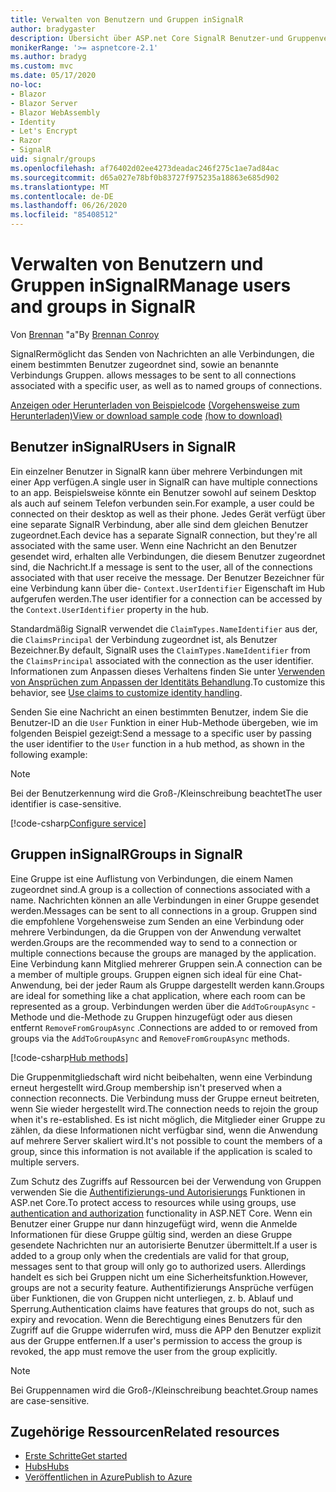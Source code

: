 ```yaml
---
title: Verwalten von Benutzern und Gruppen inSignalR
author: bradygaster
description: Übersicht über ASP.net Core SignalR Benutzer-und Gruppenverwaltung.
monikerRange: '>= aspnetcore-2.1'
ms.author: bradyg
ms.custom: mvc
ms.date: 05/17/2020
no-loc:
- Blazor
- Blazor Server
- Blazor WebAssembly
- Identity
- Let's Encrypt
- Razor
- SignalR
uid: signalr/groups
ms.openlocfilehash: af76402d02ee4273deadac246f275c1ae7ad84ac
ms.sourcegitcommit: d65a027e78bf0b83727f975235a18863e685d902
ms.translationtype: MT
ms.contentlocale: de-DE
ms.lasthandoff: 06/26/2020
ms.locfileid: "85408512"
---
```

# <a name="manage-users-and-groups-in-signalr"></a><span data-ttu-id="c27ff-103">Verwalten von Benutzern und Gruppen inSignalR</span><span class="sxs-lookup"><span data-stu-id="c27ff-103">Manage users and groups in SignalR</span></span>

<span data-ttu-id="c27ff-104">Von [Brennan](https://github.com/BrennanConroy) "a"</span><span class="sxs-lookup"><span data-stu-id="c27ff-104">By [Brennan Conroy](https://github.com/BrennanConroy)</span></span>

SignalR<span data-ttu-id="c27ff-105">ermöglicht das Senden von Nachrichten an alle Verbindungen, die einem bestimmten Benutzer zugeordnet sind, sowie an benannte Verbindungs Gruppen.</span><span class="sxs-lookup"><span data-stu-id="c27ff-105"> allows messages to be sent to all connections associated with a specific user, as well as to named groups of connections.</span></span>

<span data-ttu-id="c27ff-106">[Anzeigen oder Herunterladen von Beispielcode](https://github.com/dotnet/AspNetCore.Docs/tree/master/aspnetcore/signalr/groups/sample/) [(Vorgehensweise zum Herunterladen)](xref:index#how-to-download-a-sample)</span><span class="sxs-lookup"><span data-stu-id="c27ff-106">[View or download sample code](https://github.com/dotnet/AspNetCore.Docs/tree/master/aspnetcore/signalr/groups/sample/) [(how to download)](xref:index#how-to-download-a-sample)</span></span>

## <a name="users-in-signalr"></a><span data-ttu-id="c27ff-107">Benutzer inSignalR</span><span class="sxs-lookup"><span data-stu-id="c27ff-107">Users in SignalR</span></span>

<span data-ttu-id="c27ff-108">Ein einzelner Benutzer in SignalR kann über mehrere Verbindungen mit einer App verfügen.</span><span class="sxs-lookup"><span data-stu-id="c27ff-108">A single user in SignalR can have multiple connections to an app.</span></span> <span data-ttu-id="c27ff-109">Beispielsweise könnte ein Benutzer sowohl auf seinem Desktop als auch auf seinem Telefon verbunden sein.</span><span class="sxs-lookup"><span data-stu-id="c27ff-109">For example, a user could be connected on their desktop as well as their phone.</span></span> <span data-ttu-id="c27ff-110">Jedes Gerät verfügt über eine separate SignalR Verbindung, aber alle sind dem gleichen Benutzer zugeordnet.</span><span class="sxs-lookup"><span data-stu-id="c27ff-110">Each device has a separate SignalR connection, but they're all associated with the same user.</span></span> <span data-ttu-id="c27ff-111">Wenn eine Nachricht an den Benutzer gesendet wird, erhalten alle Verbindungen, die diesem Benutzer zugeordnet sind, die Nachricht.</span><span class="sxs-lookup"><span data-stu-id="c27ff-111">If a message is sent to the user, all of the connections associated with that user receive the message.</span></span> <span data-ttu-id="c27ff-112">Der Benutzer Bezeichner für eine Verbindung kann über die- `Context.UserIdentifier` Eigenschaft im Hub aufgerufen werden.</span><span class="sxs-lookup"><span data-stu-id="c27ff-112">The user identifier for a connection can be accessed by the `Context.UserIdentifier` property in the hub.</span></span>

<span data-ttu-id="c27ff-113">Standardmäßig SignalR verwendet die `ClaimTypes.NameIdentifier` aus der, die `ClaimsPrincipal` der Verbindung zugeordnet ist, als Benutzer Bezeichner.</span><span class="sxs-lookup"><span data-stu-id="c27ff-113">By default, SignalR uses the `ClaimTypes.NameIdentifier` from the `ClaimsPrincipal` associated with the connection as the user identifier.</span></span> <span data-ttu-id="c27ff-114">Informationen zum Anpassen dieses Verhaltens finden Sie unter [Verwenden von Ansprüchen zum Anpassen der Identitäts Behandlung](xref:signalr/authn-and-authz#use-claims-to-customize-identity-handling).</span><span class="sxs-lookup"><span data-stu-id="c27ff-114">To customize this behavior, see [Use claims to customize identity handling](xref:signalr/authn-and-authz#use-claims-to-customize-identity-handling).</span></span>

<span data-ttu-id="c27ff-115">Senden Sie eine Nachricht an einen bestimmten Benutzer, indem Sie die Benutzer-ID an die `User` Funktion in einer Hub-Methode übergeben, wie im folgenden Beispiel gezeigt:</span><span class="sxs-lookup"><span data-stu-id="c27ff-115">Send a message to a specific user by passing the user identifier to the `User` function in a hub method, as shown in the following example:</span></span>

> [!NOTE]
> <span data-ttu-id="c27ff-116">Bei der Benutzerkennung wird die Groß-/Kleinschreibung beachtet</span><span class="sxs-lookup"><span data-stu-id="c27ff-116">The user identifier is case-sensitive.</span></span>

[!code-csharp[Configure service](groups/sample/Hubs/ChatHub.cs?range=29-32)]

## <a name="groups-in-signalr"></a><span data-ttu-id="c27ff-117">Gruppen inSignalR</span><span class="sxs-lookup"><span data-stu-id="c27ff-117">Groups in SignalR</span></span>

<span data-ttu-id="c27ff-118">Eine Gruppe ist eine Auflistung von Verbindungen, die einem Namen zugeordnet sind.</span><span class="sxs-lookup"><span data-stu-id="c27ff-118">A group is a collection of connections associated with a name.</span></span> <span data-ttu-id="c27ff-119">Nachrichten können an alle Verbindungen in einer Gruppe gesendet werden.</span><span class="sxs-lookup"><span data-stu-id="c27ff-119">Messages can be sent to all connections in a group.</span></span> <span data-ttu-id="c27ff-120">Gruppen sind die empfohlene Vorgehensweise zum Senden an eine Verbindung oder mehrere Verbindungen, da die Gruppen von der Anwendung verwaltet werden.</span><span class="sxs-lookup"><span data-stu-id="c27ff-120">Groups are the recommended way to send to a connection or multiple connections because the groups are managed by the application.</span></span> <span data-ttu-id="c27ff-121">Eine Verbindung kann Mitglied mehrerer Gruppen sein.</span><span class="sxs-lookup"><span data-stu-id="c27ff-121">A connection can be a member of multiple groups.</span></span> <span data-ttu-id="c27ff-122">Gruppen eignen sich ideal für eine Chat-Anwendung, bei der jeder Raum als Gruppe dargestellt werden kann.</span><span class="sxs-lookup"><span data-stu-id="c27ff-122">Groups are ideal for something like a chat application, where each room can be represented as a group.</span></span> <span data-ttu-id="c27ff-123">Verbindungen werden über die `AddToGroupAsync` -Methode und die-Methode zu Gruppen hinzugefügt oder aus diesen entfernt `RemoveFromGroupAsync` .</span><span class="sxs-lookup"><span data-stu-id="c27ff-123">Connections are added to or removed from groups via the `AddToGroupAsync` and `RemoveFromGroupAsync` methods.</span></span>

[!code-csharp[Hub methods](groups/sample/Hubs/ChatHub.cs?range=15-27)]

<span data-ttu-id="c27ff-124">Die Gruppenmitgliedschaft wird nicht beibehalten, wenn eine Verbindung erneut hergestellt wird.</span><span class="sxs-lookup"><span data-stu-id="c27ff-124">Group membership isn't preserved when a connection reconnects.</span></span> <span data-ttu-id="c27ff-125">Die Verbindung muss der Gruppe erneut beitreten, wenn Sie wieder hergestellt wird.</span><span class="sxs-lookup"><span data-stu-id="c27ff-125">The connection needs to rejoin the group when it's re-established.</span></span> <span data-ttu-id="c27ff-126">Es ist nicht möglich, die Mitglieder einer Gruppe zu zählen, da diese Informationen nicht verfügbar sind, wenn die Anwendung auf mehrere Server skaliert wird.</span><span class="sxs-lookup"><span data-stu-id="c27ff-126">It's not possible to count the members of a group, since this information is not available if the application is scaled to multiple servers.</span></span>

<span data-ttu-id="c27ff-127">Zum Schutz des Zugriffs auf Ressourcen bei der Verwendung von Gruppen verwenden Sie die [Authentifizierungs-und Autorisierungs](xref:signalr/authn-and-authz) Funktionen in ASP.net Core.</span><span class="sxs-lookup"><span data-stu-id="c27ff-127">To protect access to resources while using groups, use [authentication and authorization](xref:signalr/authn-and-authz) functionality in ASP.NET Core.</span></span> <span data-ttu-id="c27ff-128">Wenn ein Benutzer einer Gruppe nur dann hinzugefügt wird, wenn die Anmelde Informationen für diese Gruppe gültig sind, werden an diese Gruppe gesendete Nachrichten nur an autorisierte Benutzer übermittelt.</span><span class="sxs-lookup"><span data-stu-id="c27ff-128">If a user is added to a group only when the credentials are valid for that group, messages sent to that group will only go to authorized users.</span></span> <span data-ttu-id="c27ff-129">Allerdings handelt es sich bei Gruppen nicht um eine Sicherheitsfunktion.</span><span class="sxs-lookup"><span data-stu-id="c27ff-129">However, groups are not a security feature.</span></span> <span data-ttu-id="c27ff-130">Authentifizierungs Ansprüche verfügen über Funktionen, die von Gruppen nicht unterliegen, z. b. Ablauf und Sperrung.</span><span class="sxs-lookup"><span data-stu-id="c27ff-130">Authentication claims have features that groups do not, such as expiry and revocation.</span></span> <span data-ttu-id="c27ff-131">Wenn die Berechtigung eines Benutzers für den Zugriff auf die Gruppe widerrufen wird, muss die APP den Benutzer explizit aus der Gruppe entfernen.</span><span class="sxs-lookup"><span data-stu-id="c27ff-131">If a user's permission to access the group is revoked, the app must remove the user from the group explicitly.</span></span>

> [!NOTE]
> <span data-ttu-id="c27ff-132">Bei Gruppennamen wird die Groß-/Kleinschreibung beachtet.</span><span class="sxs-lookup"><span data-stu-id="c27ff-132">Group names are case-sensitive.</span></span>

## <a name="related-resources"></a><span data-ttu-id="c27ff-133">Zugehörige Ressourcen</span><span class="sxs-lookup"><span data-stu-id="c27ff-133">Related resources</span></span>

* [<span data-ttu-id="c27ff-134">Erste Schritte</span><span class="sxs-lookup"><span data-stu-id="c27ff-134">Get started</span></span>](xref:tutorials/signalr)
* [<span data-ttu-id="c27ff-135">Hubs</span><span class="sxs-lookup"><span data-stu-id="c27ff-135">Hubs</span></span>](xref:signalr/hubs)
* [<span data-ttu-id="c27ff-136">Veröffentlichen in Azure</span><span class="sxs-lookup"><span data-stu-id="c27ff-136">Publish to Azure</span></span>](xref:signalr/publish-to-azure-web-app)
